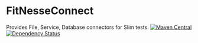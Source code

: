 # FitNesseConnect
Provides File, Service, Database connectors for Slim tests.
[![Maven Central](https://maven-badges.herokuapp.com/maven-central/com.processpuzzle.fitnessse/fitnesse-connect/badge.svg?style=flat-square)](https://maven-badges.herokuapp.com/maven-central/com.processpuzzle.fitnesse/fitnesse-connect/)
[![Dependency Status](https://www.versioneye.com/user/projects/5837d0804ef164003ff45449/badge.svg?style=flat-square)](https://www.versioneye.com/user/projects/5837d0804ef164003ff45449)